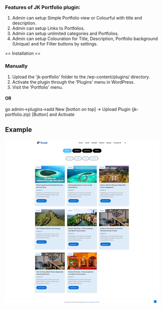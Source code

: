  
### Features of **JK Portfolio** plugin: ###

1. Admin can setup Simple Portfolio view or Colourful with title and description.
2. Admin can setup Links to Portfolios. 
3. Admin can setup unlimited categories and Portfolios.
4. Admin can setup Colouration for Title, Description, Portfolio background (Unique) and for Filter buttons by settings.
 
 
== Installation ==

### Manually ####

1. Upload the 'jk-portfolio' folder to the /wp-content/plugins/ directory. 
2. Activate the plugin through the 'Plugins' menu in WordPress. 
3. Visit the  'Portfolio' menu.
#### OR ####
go admin->plugins->add New [botton on top] -> Upload Plugin (jk-portfolio.zip) [Button] and Activate


## Example

 ![alt text](https://raw.githubusercontent.com/boffincoders/wordpress-posts-filter/main/filter_posts.png)

 
